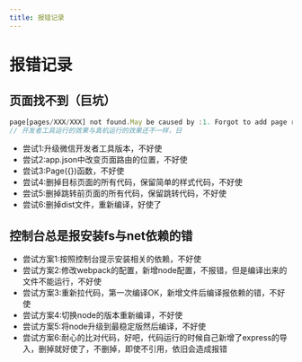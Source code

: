 ```yaml
---
title: 报错记录
---
```


# 报错记录

## 页面找不到（巨坑）

```js
page[pages/XXX/XXX] not found.May be caused by :1. Forgot to add page route in app.json.2. Invoking Page() in async task.
// 开发者工具运行的效果与真机运行的效果还不一样，日
```

- 尝试1:升级微信开发者工具版本，不好使
- 尝试2:app.json中改变页面路由的位置，不好使
- 尝试3:Page({})函数，不好使
- 尝试4:删掉目标页面的所有代码，保留简单的样式代码，不好使
- 尝试5:删掉跳转前页面的所有代码，保留跳转代码，不好使
- 尝试6:删掉dist文件，重新编译，好使了

## 控制台总是报安装fs与net依赖的错

- 尝试方案1:按照控制台提示安装相关的依赖，不好使
- 尝试方案2:修改webpack的配置，新增node配置，不报错，但是编译出来的文件不能运行，不好使
- 尝试方案3:重新拉代码，第一次编译OK，新增文件后编译报依赖的错，不好使
- 尝试方案4:切换node的版本重新编译，不好使
- 尝试方案5:将node升级到最稳定版然后编译，不好使
- 尝试方案6:耐心的比对代码，好吧，代码运行的时候自己新增了express的导入，删掉就好使了，不删掉，即使不引用，依旧会造成报错
